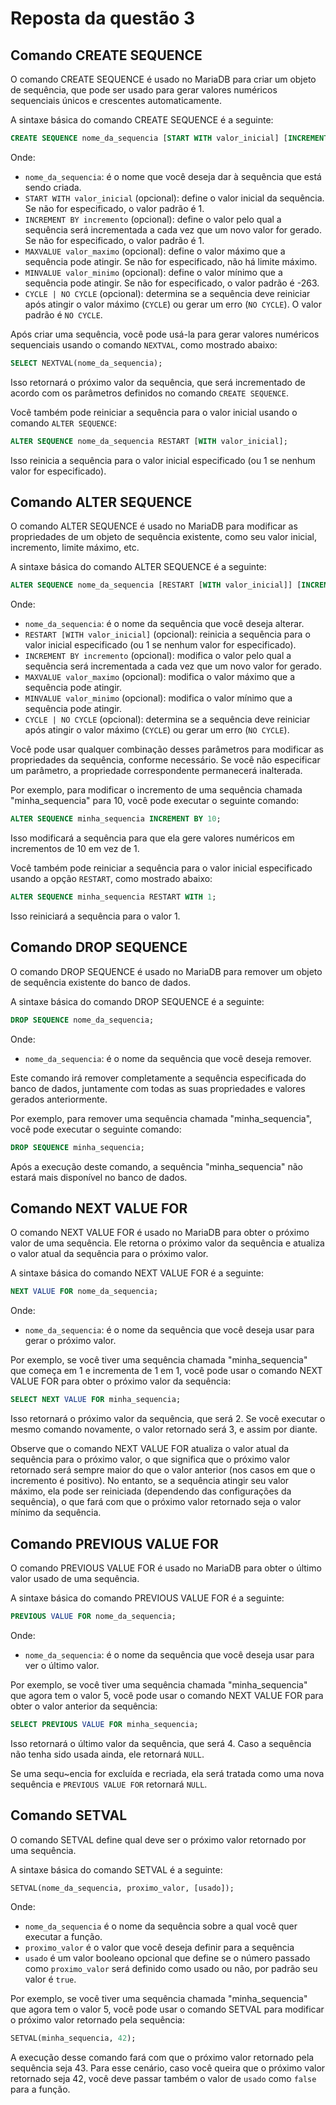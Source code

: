 # Reposta da questão 3

## Comando CREATE SEQUENCE

O comando CREATE SEQUENCE é usado no MariaDB para criar um objeto de sequência,
que pode ser usado para gerar valores numéricos sequenciais únicos e crescentes automaticamente.

A sintaxe básica do comando CREATE SEQUENCE é a seguinte:

```sql
CREATE SEQUENCE nome_da_sequencia [START WITH valor_inicial] [INCREMENT BY incremento] [MAXVALUE valor_maximo] [MINVALUE valor_minimo] [CYCLE | NO CYCLE];
```

Onde:

- `nome_da_sequencia`: é o nome que você deseja dar à sequência que está sendo
  criada.
- `START WITH valor_inicial` (opcional): define o valor inicial da sequência. Se
  não for especificado, o valor padrão é 1.
- `INCREMENT BY incremento` (opcional): define o valor pelo qual a sequência
  será incrementada a cada vez que um novo valor for gerado. Se não for
  especificado, o valor padrão é 1.
- `MAXVALUE valor_maximo` (opcional): define o valor máximo que a sequência pode
  atingir. Se não for especificado, não há limite máximo.
- `MINVALUE valor_minimo` (opcional): define o valor mínimo que a sequência pode
  atingir. Se não for especificado, o valor padrão é -263.
- `CYCLE | NO CYCLE` (opcional): determina se a sequência deve reiniciar após
  atingir o valor máximo (`CYCLE`) ou gerar um erro (`NO CYCLE`). O valor padrão
  é `NO CYCLE`.

Após criar uma sequência, você pode usá-la para gerar valores numéricos
sequenciais usando o comando `NEXTVAL`, como mostrado abaixo:

```sql
SELECT NEXTVAL(nome_da_sequencia);
```

Isso retornará o próximo valor da sequência, que será incrementado de acordo com
os parâmetros definidos no comando `CREATE SEQUENCE`.

Você também pode reiniciar a sequência para o valor inicial usando o comando
`ALTER SEQUENCE`:

```sql
ALTER SEQUENCE nome_da_sequencia RESTART [WITH valor_inicial];
```

Isso reinicia a sequência para o valor inicial especificado (ou 1 se nenhum
valor for especificado).

## Comando ALTER SEQUENCE

O comando ALTER SEQUENCE é usado no MariaDB para modificar as propriedades de um
objeto de sequência existente, como seu valor inicial, incremento, limite
máximo, etc.

A sintaxe básica do comando ALTER SEQUENCE é a seguinte:

```sql
ALTER SEQUENCE nome_da_sequencia [RESTART [WITH valor_inicial]] [INCREMENT BY incremento] [MAXVALUE valor_maximo] [MINVALUE valor_minimo] [CYCLE | NO CYCLE];
```

Onde:

- `nome_da_sequencia`: é o nome da sequência que você deseja alterar.
- `RESTART [WITH valor_inicial]` (opcional): reinicia a sequência para o valor
  inicial especificado (ou 1 se nenhum valor for especificado).
- `INCREMENT BY incremento` (opcional): modifica o valor pelo qual a sequência
  será incrementada a cada vez que um novo valor for gerado.
- `MAXVALUE valor_maximo` (opcional): modifica o valor máximo que a sequência
  pode atingir.
- `MINVALUE valor_minimo` (opcional): modifica o valor mínimo que a sequência
  pode atingir.
- `CYCLE | NO CYCLE` (opcional): determina se a sequência deve reiniciar após
  atingir o valor máximo (`CYCLE`) ou gerar um erro (`NO CYCLE`).

Você pode usar qualquer combinação desses parâmetros para modificar as
propriedades da sequência, conforme necessário. Se você não especificar um
parâmetro, a propriedade correspondente permanecerá inalterada.

Por exemplo, para modificar o incremento de uma sequência chamada
"minha_sequencia" para 10, você pode executar o seguinte comando:

```sql
ALTER SEQUENCE minha_sequencia INCREMENT BY 10;
```

Isso modificará a sequência para que ela gere valores numéricos em incrementos
de 10 em vez de 1.

Você também pode reiniciar a sequência para o valor inicial especificado usando
a opção `RESTART`, como mostrado abaixo:

```sql
ALTER SEQUENCE minha_sequencia RESTART WITH 1;
```

Isso reiniciará a sequência para o valor 1.

## Comando DROP SEQUENCE

O comando DROP SEQUENCE é usado no MariaDB para remover um objeto de sequência
existente do banco de dados.

A sintaxe básica do comando DROP SEQUENCE é a seguinte:

```sql
DROP SEQUENCE nome_da_sequencia;
```

Onde:

- `nome_da_sequencia`: é o nome da sequência que você deseja remover.

Este comando irá remover completamente a sequência especificada do banco de
dados, juntamente com todas as suas propriedades e valores gerados
anteriormente.

Por exemplo, para remover uma sequência chamada "minha_sequencia", você pode
executar o seguinte comando:

```sql
DROP SEQUENCE minha_sequencia;
```

Após a execução deste comando, a sequência "minha_sequencia" não estará mais
disponível no banco de dados.

## Comando NEXT VALUE FOR

O comando NEXT VALUE FOR é usado no MariaDB para obter o próximo valor de uma
sequência. Ele retorna o próximo valor da sequência e atualiza o valor atual da
sequência para o próximo valor.

A sintaxe básica do comando NEXT VALUE FOR é a seguinte:

```sql
NEXT VALUE FOR nome_da_sequencia;
```

Onde:

- `nome_da_sequencia`: é o nome da sequência que você deseja usar para gerar o
  próximo valor.

Por exemplo, se você tiver uma sequência chamada "minha_sequencia" que começa em
1 e incrementa de 1 em 1, você pode usar o comando NEXT VALUE FOR para obter o
próximo valor da sequência:

```sql
SELECT NEXT VALUE FOR minha_sequencia;
```

Isso retornará o próximo valor da sequência, que será 2. Se você executar o
mesmo comando novamente, o valor retornado será 3, e assim por diante.

Observe que o comando NEXT VALUE FOR atualiza o valor atual da sequência para o
próximo valor, o que significa que o próximo valor retornado será sempre maior
do que o valor anterior (nos casos em que o incremento é positivo). No entanto,
se a sequência atingir seu valor máximo, ela pode ser reiniciada (dependendo das
configurações da sequência), o que fará com que o próximo valor retornado seja o
valor mínimo da sequência.

## Comando PREVIOUS VALUE FOR

O comando PREVIOUS VALUE FOR é usado no MariaDB para obter o último valor usado
de uma sequência.

A sintaxe básica do comando PREVIOUS VALUE FOR é a seguinte:

```sql
PREVIOUS VALUE FOR nome_da_sequencia;
```

Onde:

- `nome_da_sequencia`: é o nome da sequência que você deseja usar para ver o
  último valor.

Por exemplo, se você tiver uma sequência chamada "minha_sequencia" que agora tem
o valor 5, você pode usar o comando NEXT VALUE FOR para obter o valor anterior
da sequência:

```sql
SELECT PREVIOUS VALUE FOR minha_sequencia;
```

Isso retornará o último valor da sequência, que será 4. Caso a sequência não
tenha sido usada ainda, ele retornará `NULL`.

Se uma sequ~encia for excluída e recriada, ela será tratada como uma nova
sequência e `PREVIOUS VALUE FOR` retornará `NULL`.

## Comando SETVAL

O comando SETVAL define qual deve ser o próximo valor retornado por uma
sequência.

A sintaxe básica do comando SETVAL é a seguinte:

```sql
SETVAL(nome_da_sequencia, proximo_valor, [usado]);
```

Onde:

- `nome_da_sequencia` é o nome da sequência sobre a qual você quer executar a
  função.
- `proximo_valor` é o valor que você deseja definir para a sequência
- `usado` é um valor booleano opcional que define se o número passado como
  `proximo_valor` será definido como usado ou não, por padrão seu valor é `true`.

Por exemplo, se você tiver uma sequência chamada "minha_sequencia" que agora tem
o valor 5, você pode usar o comando SETVAL para modificar o próximo valor
retornado pela sequência:

```sql
SETVAL(minha_sequencia, 42);
```

A execução desse comando fará com que o próximo valor retornado pela sequência
seja 43. Para esse cenário, caso você queira que o próximo valor retornado seja
42, você deve passar também o valor de `usado` como `false` para a função.
